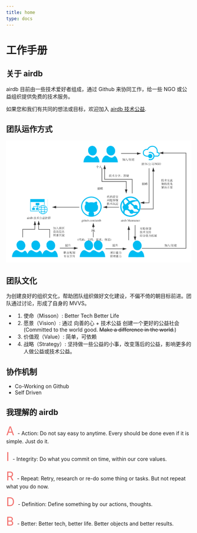 ```yaml
---
title: home
type: docs
---
```


# 工作手册

## 关于 airdb

airdb 目前由一些技术爱好者组成，通过 Github 来协同工作，给一些 NGO 或公益组织提供免费的技术服务。

如果您和我们有共同的想法或目标，欢迎加入 [airdb 技术公益](https://github.com/airdb).


## 团队运作方式

![airdb](team/airdb.png)


## 团队文化

为创建良好的组织文化，帮助团队组织做好文化建设，不偏不倚的朝目标前进。团队通过讨论，形成了自身的 MVVS。

* 1. 使命（Misson）: Better Tech Better Life
* 2. 愿景（Vision）:  通过 向善的心 + 技术公益 创建一个更好的公益社会 <br> 
	(Committed to the world good. ~~Make a difference in the world.~~)
* 3. 价值观（Value）: 简单，可依赖
* 4. 战略（Strategy）: 坚持做一些公益的小事，改变落后的公益，影响更多的人做公益或技术公益。

## 协作机制

- Co-Working on Github
- Self Driven


## 我理解的 airdb
<font size=6 color=#F3716E> A </font> - Action: Do not say easy to anytime.  Every should be done even if it is simple. Just do it.

<font size=6 color=#F3716E> I </font> - Integrity: Do what you commit on time, within our core values.

<font size=6 color=#F3716E> R </font> - Repeat: Retry, research or re-do some thing or tasks.  But not repeat what you do now.


<font size=6 color=#F3716E> D </font> - Definition: Define something by our actions, thoughts.

<font size=6 color=#F3716E> B </font> - Better: Better tech, better life. Better objects and better results.
